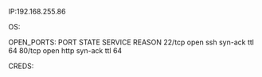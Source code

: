 IP:192.168.255.86


OS:


OPEN_PORTS:
PORT   STATE SERVICE REASON
22/tcp open  ssh     syn-ack ttl 64
80/tcp open  http    syn-ack ttl 64




CREDS:
